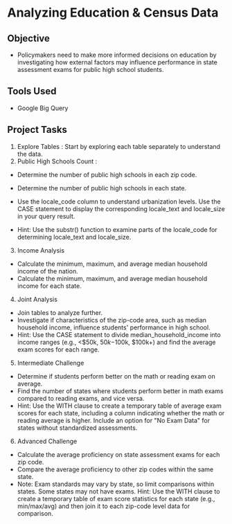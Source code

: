 # Analyzing Education & Census Data

## Objective
- Policymakers need to make more informed decisions on education by investigating how external factors may influence performance in state assessment exams for public high school students.

## Tools Used
- Google Big Query

## Project Tasks

1) Explore Tables : Start by exploring each table separately to understand the data.
2) Public High Schools Count :
- Determine the number of public high schools in each zip code.
- Determine the number of public high schools in each state.
- Use the locale_code column to understand urbanization levels. Use the CASE statement to display the corresponding locale_text and locale_size in your query result.

- Hint: Use the substr() function to examine parts of the locale_code for determining locale_text and locale_size.

3) Income Analysis
- Calculate the minimum, maximum, and average median household income of the nation.
- Calculate the minimum, maximum, and average median household income for each state.

4) Joint Analysis
- Join tables to analyze further.
- Investigate if characteristics of the zip-code area, such as median household income, influence students' performance in high school.
- Hint: Use the CASE statement to divide median_household_income into income ranges (e.g., <$50k, $50k-$100k, $100k+) and find the average exam scores for each range.

5) Intermediate Challenge
- Determine if students perform better on the math or reading exam on average.
- Find the number of states where students perform better in math exams compared to reading exams, and vice versa.
- Hint: Use the WITH clause to create a temporary table of average exam scores for each state, including a column indicating whether the math or reading average is higher. Include an option for "No Exam Data" for states without standardized assessments.

6) Advanced Challenge
- Calculate the average proficiency on state assessment exams for each zip code.
- Compare the average proficiency to other zip codes within the same state.
- Note: Exam standards may vary by state, so limit comparisons within states. Some states may not have exams.
Hint: Use the WITH clause to create a temporary table of exam score statistics for each state (e.g., min/max/avg) and then join it to each zip-code level data for comparison.
